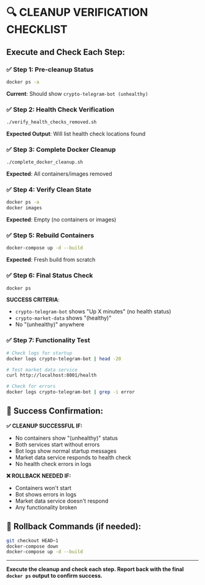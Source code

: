 # 🔍 CLEANUP VERIFICATION CHECKLIST

## Execute and Check Each Step:

### ✅ **Step 1: Pre-cleanup Status**
```bash
docker ps -a
```
**Current**: Should show `crypto-telegram-bot (unhealthy)`

### ✅ **Step 2: Health Check Verification**
```bash
./verify_health_checks_removed.sh
```
**Expected Output**: Will list health check locations found

### ✅ **Step 3: Complete Docker Cleanup**
```bash
./complete_docker_cleanup.sh
```
**Expected**: All containers/images removed

### ✅ **Step 4: Verify Clean State**
```bash
docker ps -a
docker images
```
**Expected**: Empty (no containers or images)

### ✅ **Step 5: Rebuild Containers**
```bash
docker-compose up -d --build
```
**Expected**: Fresh build from scratch

### ✅ **Step 6: Final Status Check**
```bash
docker ps
```
**SUCCESS CRITERIA**: 
- `crypto-telegram-bot` shows "Up X minutes" (no health status)
- `crypto-market-data` shows "(healthy)"
- No "(unhealthy)" anywhere

### ✅ **Step 7: Functionality Test**
```bash
# Check logs for startup
docker logs crypto-telegram-bot | head -20

# Test market data service
curl http://localhost:8001/health

# Check for errors
docker logs crypto-telegram-bot | grep -i error
```

## 🎯 **Success Confirmation:**

**✅ CLEANUP SUCCESSFUL IF:**
- No containers show "(unhealthy)" status
- Both services start without errors
- Bot logs show normal startup messages
- Market data service responds to health check
- No health check errors in logs

**❌ ROLLBACK NEEDED IF:**
- Containers won't start
- Bot shows errors in logs
- Market data service doesn't respond
- Any functionality broken

## 🔧 **Rollback Commands (if needed):**
```bash
git checkout HEAD~1
docker-compose down
docker-compose up -d --build
```

---

**Execute the cleanup and check each step. Report back with the final `docker ps` output to confirm success.**
